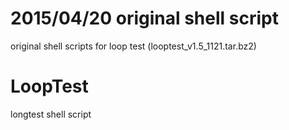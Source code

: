 # 2015/04/20 original shell script
original shell scripts for loop test (looptest_v1.5_1121.tar.bz2)

# LoopTest
longtest shell script

